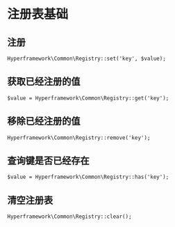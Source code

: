 # 注册表基础
## 注册
```.php
Hyperframework\Common\Registry::set('key', $value);
```
## 获取已经注册的值
```.php
$value = Hyperframework\Common\Registry::get('key');
```
## 移除已经注册的值
```.php
Hyperframework\Common\Registry::remove('key');
```
## 查询键是否已经存在
```.php
$value = Hyperframework\Common\Registry::has('key');
```
## 清空注册表
```.php
Hyperframework\Common\Registry::clear();
```

